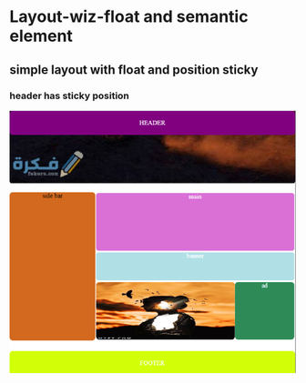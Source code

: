 # Layout-wiz-float and semantic element
## simple layout with float and position sticky 
### header has sticky position
![Alt text](Screenshot.png?raw=true "Title")
